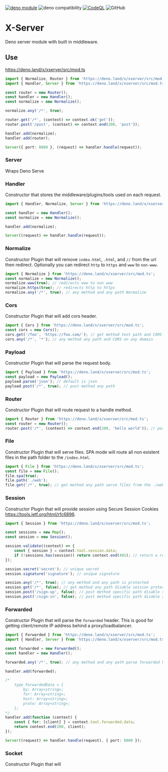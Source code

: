 [![deno module](https://shield.deno.dev/x/xserver)](https://deno.land/x/xserver)
![deno compatibility](https://shield.deno.dev/deno/1.33.3)
[![CodeQL](https://github.com/xeaone/server/actions/workflows/codeql-analysis.yml/badge.svg)](https://github.com/xeaone/server/actions/workflows/codeql-analysis.yml)
![GitHub](https://img.shields.io/github/license/xeaone/server)

# X-Server

Deno server module with built in middleware.

## Use

https://deno.land/x/xserver/src/mod.ts

```ts
import { Normalize, Router } from 'https://deno.land/x/xserver/src/mod.ts';
import { Handler, Server } from 'https://deno.land/x/xserver/src/mod.ts';

const router = new Router();
const handler = new Handler();
const normalize = new Normalize();

normalize.any('/*', true);

router.get('/*', (context) => context.ok('get'));
router.post('/post', (context) => context.end(200, 'post'));

handler.add(normalize);
handler.add(router);

Server({ port: 8080 }, (request) => handler.handle(request));
```

### Server

Wraps Deno Serve

### Handler

Constructor that stores the middleware/plugins/tools used on each request.

```ts
import { Handler, Normalize, Server } from 'https://deno.land/x/xserver/src/mod.ts';

const handler = new Handler();
const normalize = new Normalize();

handler.add(normalize);

Server((request) => handler.handle(request));
```

### Normalize

Constructor Plugin that will remove `index.html`, `.html`, and `//` from the url then redirect. Optionally you can redirect `http` to `https` and `www` to `non-www`.

```ts
import { Normalize } from 'https://deno.land/x/xserver/src/mod.ts';
const normalize = new Normalize();
normalize.www(true); // redirects www to non www
normalize.https(true); // redirects http to https
normalize.any('/*', true); // any method and any path Normalize
```

### Cors

Constructor Plugin that will add cors header.

```ts
import { Cors } from 'https://deno.land/x/xserver/src/mod.ts';
const cors = new Cors();
cors.get('/foo', 'https://foo.com/'); // get method test path and CORS on only foo.com domain
cors.any('/*', '*'); // any method any path and CORS on any domain
```

### Payload

Constructor Plugin that will parse the request body.

```ts
import { Payload } from 'https://deno.land/x/xserver/src/mod.ts';
const payload = new Payload();
payload.parse('json'); // default is json
payload.post('/*', true); // post method any path
```

### Router

Constructor Plugin that will route request to a handle method.

```ts
import { Router } from 'https://deno.land/x/xserver/src/mod.ts';
const router = new Router();
router.post('/*', (context) => context.end(200, 'hello world')); // post method any path
```

### File

Constructor Plugin that will serve files. SPA mode will route all non existent files in the path folder to the `/index.html`.

```ts
import { File } from 'https://deno.land/x/xserver/src/mod.ts';
const file = new File();
file.spa(true);
file.path('./web');
file.get('/*', true); // get method any path serve files from the ./web folder
```

### Session

Constructor Plugin that will provide session using Secure Session Cookies https://tools.ietf.org/html/rfc6896.

```ts
import { Session } from 'https://deno.land/x/xserver/src/mod.ts';

const sessions = new Map();
const session = new Session();

session.validate((context) => {
    const { session } = context.tool.session.data;
    if (!sessions.has(session)) return context.end(401); // return a response to prevent access
});

session.secret('secret'); // unique secret
session.signature('signature'); // unique signature

session.any('/*', true); // any method and any path is protected
session.get('/*', false); // get method any path disable session protection
session.post('/sign-up', false); // post method specific path disable session protection
session.post('/sign-in', false); // post method specific path disable session protection
```

### Forwarded

Constructor Plugin that will parse the `forwarded` header.
This is good for getting client/remote IP address behind a proxy/loadbalancer.

```ts
import { Forwarded } from 'https://deno.land/x/xserver/src/mod.ts';
import { Handler, Server } from 'https://deno.land/x/xserver/src/mod.ts';

const forwarded = new Forwarded();
const handler = new Handler();

forwarded.any('/*', true); // any method and any path parse forwarded header

handler.add(forwarded);

/*
    type ForwardedData = {
        by: Array<string>;
        for: Array<string>;
        host: Array<string>;
        proto: Array<string>;
    };
*/
handler.add(function (context) {
    const { for: [client] } = context.tool.forwarded.data;
    return context.end(200, client);
});

Server((request) => handler.handle(request), { port: 8080 });
```

### Socket

Constructor Plugin that will

```ts
```
